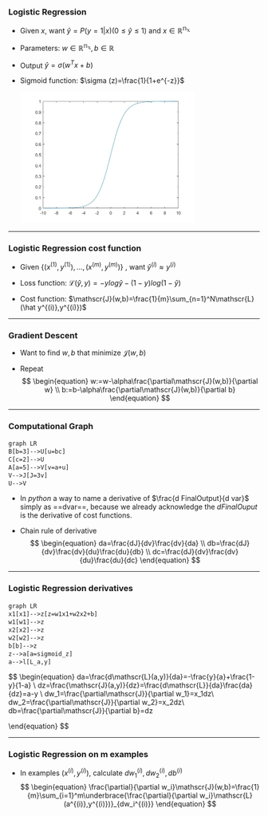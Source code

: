 ### Logistic Regression

* Given $x$, want $\hat y =  P( y = 1 | x )  (0 \leq \hat y \leq 1)$ and $x \in \mathbb{R^{n_x}}$

* Parameters: $w \in \mathbb{R^{n_x}}, b \in \mathbb{R}$
* Output $\hat y = \sigma(w^Tx+b)$

* Sigmoid function: $\sigma (z)=\frac{1}{1+e^{-z}}​$

  <img src="sig.jpg" style="zoom:50%">

***

### Logistic Regression cost function

* Given $\{(x^{(1)}, y^{(1)}),...,(x^{(m)}, y^{(m)}) \}$ , want $\hat y^{(i)} \approx y^{(i)}$

* Loss function: $\mathscr{L}(\hat y, y)=-ylog\hat y-(1-y)log(1-\hat y)$

* Cost function: $\mathscr{J}(w,b)=\frac{1}{m}\sum_{n=1}^N\mathscr{L}(\hat y^{(i)},y^{(i)})​$

***

### Gradient Descent

* Want to find $w,b​$ that minimize $\mathscr{J} (w,b)​$ 

* Repeat
  $$
  \begin{equation}
  w:=w-\alpha\frac{\partial\mathscr{J}(w,b)}{\partial w}
  \\
  b:=b-\alpha\frac{\partial\mathscr{J}(w,b)}{\partial b}
  \end{equation}
  $$

***

### Computational Graph

```mermaid
graph LR
B[b=3]-->U[u=bc]
C[c=2]-->U
A[a=5]-->V[v=a+u]
V-->J[J=3v]
U-->V
```

* In *python* a way to name a derivative of $\frac{d FinalOutput}{d var}$ simply as ==dvar==, because we already acknowledge the $dFinalOuput$ is the derivative of cost functions.

* Chain rule of derivative
  $$
  \begin{equation}
  da=\frac{dJ}{dv}\frac{dv}{da}
  \\
  db=\frac{dJ}{dv}\frac{dv}{du}\frac{du}{db}
  \\
  dc=\frac{dJ}{dv}\frac{dv}{du}\frac{du}{dc}
  \end{equation}
  $$
  

***

### Logistic Regression derivatives

```mermaid
graph LR
x1[x1]-->z[z=w1x1+w2x2+b]
w1[w1]-->z
x2[x2]-->z
w2[w2]-->z
b[b]-->z
z-->a[a=sigmoid_z]
a-->l[L_a,y]

```

$$
\begin{equation}
da=\frac{d\mathscr{L}(a,y)}{da}=-\frac{y}{a}+\frac{1-y}{1-a} \\
dz=\frac{\mathscr{J}(a,y)}{dz}=\frac{d\mathscr{L}}{da}\frac{da}{dz}=a-y \\
dw_1=\frac{\partial\mathscr{J}}{\partial w_1}=x_1dz\\
dw_2=\frac{\partial\mathscr{J}}{\partial w_2}=x_2dz\\
db=\frac{\partial\mathscr{J}}{\partial b}=dz

\end{equation}
$$

***

### Logistic Regression on m examples

* In examples $(x^{(i)},y^{(i)})$, calculate $dw_1^{(i)}, dw_2^{(i)}, db^{(i)}$  
  $$
  \begin{equation}
  \frac{\partial}{\partial w_i}\mathscr{J}(w,b)=\frac{1}{m}\sum_{i=1}^m\underbrace{\frac{\partial}{\partial w_i}\mathscr{L}(a^{(i)},y^{(i)})}_{dw_i^{(i)}}
  \end{equation}
  $$
  


